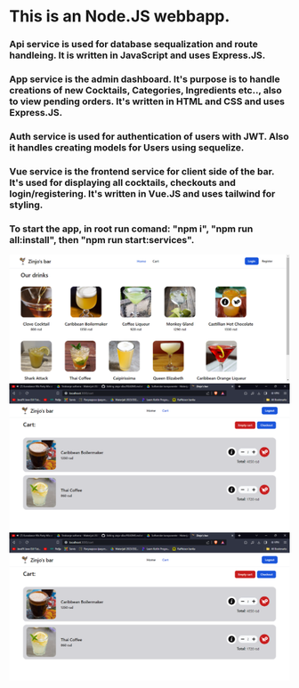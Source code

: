 # This is an Node.JS webbapp. 
### Api service is used for database sequalization and route handleing. It is written in JavaScript and uses Express.JS.
### App service is the admin dashboard. It's purpose is to handle creations of new Cocktails, Categories, Ingredients etc.., also to view pending orders. It's written in HTML and CSS and uses Express.JS.
### Auth service is used for authentication of users with JWT. Also it handles creating models for Users using sequelize.
### Vue service is the frontend service for client side of the bar. It's used for displaying all cocktails, checkouts and login/registering. It's written in Vue.JS and uses tailwind for styling.
### To start the app, in root run comand: "npm i", "npm run all:install", then "npm run start:services".
![Screenshot](1.png)
![Screenshot](3.png)
![Screenshot](3.png)
